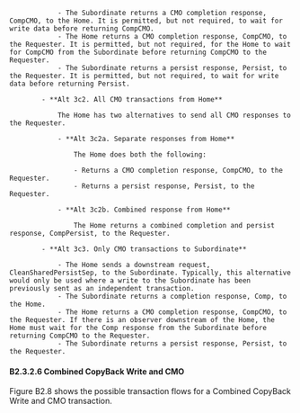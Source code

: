                 - The Subordinate returns a CMO completion response, CompCMO, to the Home. It is permitted, but not required, to wait for write data before returning CompCMO.
                - The Home returns a CMO completion response, CompCMO, to the Requester. It is permitted, but not required, for the Home to wait for CompCMO from the Subordinate before returning CompCMO to the Requester.
                - The Subordinate returns a persist response, Persist, to the Requester. It is permitted, but not required, to wait for write data before returning Persist.

            - **Alt 3c2. All CMO transactions from Home**

                The Home has two alternatives to send all CMO responses to the Requester.

                - **Alt 3c2a. Separate responses from Home**

                    The Home does both the following:

                    - Returns a CMO completion response, CompCMO, to the Requester.
                    - Returns a persist response, Persist, to the Requester.

                - **Alt 3c2b. Combined response from Home**

                    The Home returns a combined completion and persist response, CompPersist, to the Requester.

            - **Alt 3c3. Only CMO transactions to Subordinate**

                - The Home sends a downstream request, CleanSharedPersistSep, to the Subordinate. Typically, this alternative would only be used where a write to the Subordinate has been previously sent as an independent transaction.
                - The Subordinate returns a completion response, Comp, to the Home.
                - The Home returns a CMO completion response, CompCMO, to the Requester. If there is an observer downstream of the Home, the Home must wait for the Comp response from the Subordinate before returning CompCMO to the Requester.
                - The Subordinate returns a persist response, Persist, to the Requester.

#### B2.3.2.6 Combined CopyBack Write and CMO

Figure B2.8 shows the possible transaction flows for a Combined CopyBack Write and CMO transaction.